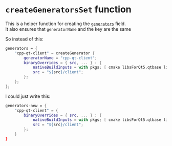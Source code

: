 # `createGeneratorsSet` function

This is a helper function for creating the [`generators`](generators.md) field. \
It also ensures that `generatorName` and the key are the same

So instead of this:

```nix
generators = {
    "cpp-qt-client" = createGenerator {
        generatorName = "cpp-qt-client";
        binaryOverrides = { src, ... } : {
            nativeBuildInputs = with pkgs; [ cmake libsForQt5.qtbase libsForQt5.wrapQtAppsHook ];
            src = "${src}/client";
        };
    };
};
```

I could just write this:

```nix
generators-new = {
    "cpp-qt-client" = {
        binaryOverrides = { src, ... } : {
            nativeBuildInputs = with pkgs; [ cmake libsForQt5.qtbase libsForQt5.wrapQtAppsHook ];
            src = "${src}/client";
        };
    }
}
```

